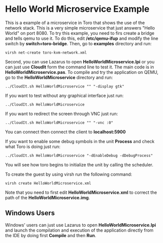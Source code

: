 # Hello World Microservice Example

This is a example of a microservice in Toro that shows the use of the network stack. This is a very simple microservice that just answers "Hello World" on port 8080. To try this example, you need to firs create a bridge and tells qemu to use it. To do this, edit **/etc/qemu-ifup** and modify the line switch by **switch=toro-bridge**. Then, go to **examples** directory and run:

`virsh net-create toro-kvm-network.xml`

Second, you can use Lazarus to open **HelloWorldMicroservice.lpi** or you can just use **CloudIt** form the command line to test it. The main code is in **HelloWorldMicroservice.pas**. To compile and try the application on QEMU, go to the **HelloWorldMicroservice** directory and run:

`../CloudIt.sh HelloWorldMicroservice "" "-display gtk"` 

If you want to test without any graphical interface just run:

`../CloudIt.sh HelloWorldMicroservice`

If you want to redirect the screen through VNC just run:

`../CloudIt.sh HelloWorldMicroservice "" "-vnc :0"`

You can connect then connect the client to **localhost:5900**

If you want to enable some debug symbols in the unit **Process** and check what Toro is doing just run:

`../CloudIt.sh HelloWorldMicroservice "-dEnableDebug -dDebugProcess"`

You will see how toro begins to initialize the unit by calling the scheduler.

To create the guest by using virsh run the following command:

`virsh create HelloWorldMicroservice.xml`

Note that you need to first edit **HelloWorldMicroservice.xml** to correct the path of the **HelloWorldMicroservice.img**.

## Windows Users

Windows' users can just use Lazarus to open **HelloWorldMicroservice.lpi** and launch the compilation and execution of the application directly from the IDE by doing first **Compile** and then **Run**.
